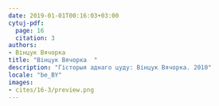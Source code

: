 ```yaml
---
date: 2019-01-01T00:16:03+03:00
cytuj-pdf:
  page: 16
  citation: 3
authors:
- Вінцук Вячорка  
title: "Вінцук Вячорка  "
description: "Гісторыя аднаго цуду: Вінцук Вячорка. 2010"
locale: "be_BY"
images:
- cites/16-3/preview.png
---
```

